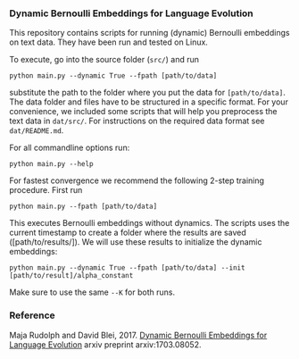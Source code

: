### Dynamic Bernoulli Embeddings for Language Evolution

This repository contains scripts for running (dynamic) Bernoulli embeddings on text data.
They have been run and tested on Linux. 

To execute, go into the source folder (`src/`) and run 

   ```python main.py --dynamic True --fpath [path/to/data]```

substitute the path to the folder where you put the data for `[path/to/data]`.
The data folder and files have to be structured in a specific format.
For your convenience, we included some scripts that will help you preprocess the text data in `dat/src/`. For instructions on the required data format see `dat/README.md`.

For all commandline options run:

   ```python main.py --help```

For fastest convergence we recommend the following 2-step training procedure.
First run

   ```python main.py --fpath [path/to/data]```

This executes Bernoulli embeddings without dynamics. The scripts uses the current timestamp to create a folder where the results are saved ([path/to/results/]). We will use these results to initialize the dynamic embeddings:

   ```python main.py --dynamic True --fpath [path/to/data] --init [path/to/result]/alpha_constant```

Make sure to use the same `--K` for both runs.


### Reference
Maja Rudolph and David Blei, 2017. [Dynamic Bernoulli Embeddings for Language Evolution](https://arxiv.org/abs/1703.08052)
arxiv preprint arxiv:1703.08052.

